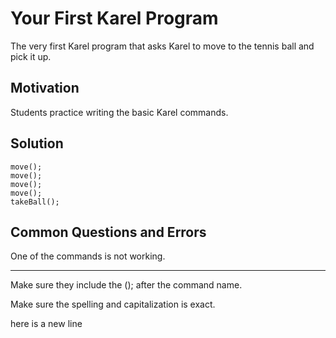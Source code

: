 # Your First Karel Program

The very first Karel program that asks Karel to move to the tennis ball and pick it up.

## Motivation

Students practice writing the basic Karel commands.

## Solution

	move();
	move();
	move();
	move();
	takeBall();

## Common Questions and Errors

One of the commands is not working.
***

Make sure they include the (); after the command name.

Make sure the spelling and capitalization is exact.

here is a new line
